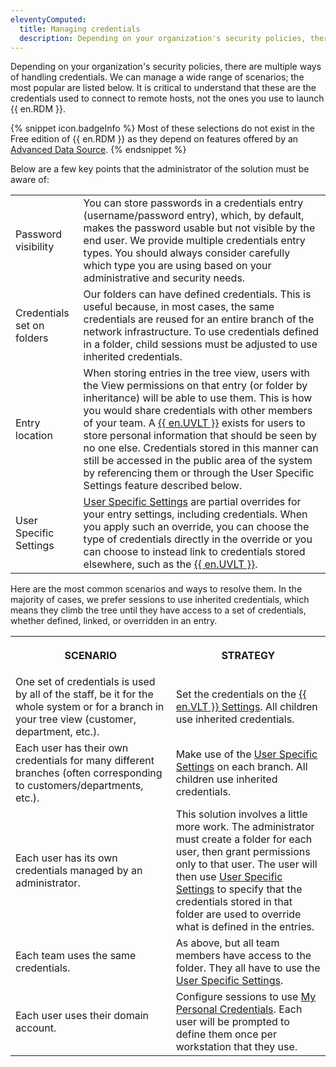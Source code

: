 ```yaml
---
eleventyComputed:
  title: Managing credentials
  description: Depending on your organization's security policies, there are multiple ways of handling credentials.
---
```

Depending on your organization's security policies, there are multiple ways of handling credentials. We can manage a wide range of scenarios; the most popular are listed below. It is critical to understand that these are the credentials used to connect to remote hosts, not the ones you use to launch {{ en.RDM }}. 

{% snippet icon.badgeInfo %} 
Most of these selections do not exist in the Free edition of {{ en.RDM }} as they depend on features offered by an [Advanced Data Source](/rdm/windows/data-sources/data-sources-types/advanced-data-sources/). 
{% endsnippet %}
 
Below are a few key points that the administrator of the solution must be aware of: 

<table>
	<tr>
		<td>

Password visibility 
		</td>
		<td>
You can store passwords in a credentials entry (username/password entry), which, by default, makes the password usable but not visible by the end user. We provide multiple credentials entry types. You should always consider carefully which type you are using based on your administrative and security needs. 
		</td>
	</tr>
	<tr>
		<td>
Credentials set on folders 
		</td>
		<td>
Our folders can have defined credentials. This is useful because, in most cases, the same credentials are reused for an entire branch of the network infrastructure. To use credentials defined in a folder, child sessions must be adjusted to use inherited credentials. 
		</td>
	</tr>
	<tr>
		<td>
Entry location 
		</td>
		<td>
When storing entries in the tree view, users with the View permissions on that entry (or folder by inheritance) will be able to use them. This is how you would share credentials with other members of your team. A [{{ en.UVLT }}](/rdm/windows/data-sources/user-vault/) exists for users to store personal information that should be seen by no one else. Credentials stored in this manner can still be accessed in the public area of the system by referencing them or through the User Specific Settings feature described below. 
		</td>
	</tr>
	<tr>
		<td>
User Specific Settings 
		</td>
		<td>
[User Specific Settings](/rdm/windows/commands/edit/setting-overrides/specific-settings/) are partial overrides for your entry settings, including credentials. When you apply such an override, you can choose the type of credentials directly in the override or you can choose to instead link to credentials stored elsewhere, such as the [{{ en.UVLT }}](/rdm/windows/data-sources/user-vault/). 
		</td>
	</tr>
</table>

Here are the most common scenarios and ways to resolve them. In the majority of cases, we prefer sessions to use inherited credentials, which means they climb the tree until they have access to a set of credentials, whether defined, linked, or overridden in an entry. 

<table>
	<tr>
		<th>

SCENARIO 
		</th>
		<th>
STRATEGY 
		</th>
	</tr>
	<tr>
		<td>
One set of credentials is used by all of the staff, be it for the whole system or for a branch in your tree view (customer, department, etc.). 
		</td>
		<td>
Set the credentials on the [{{ en.VLT }} Settings](/rdm/windows/commands/administration/settings/vault-settings/default-security-entries/). All children use inherited credentials. 
		</td>
	</tr>
	<tr>
		<td>
Each user has their own credentials for many different branches (often corresponding to customers/departments, etc.). 
		</td>
		<td>
Make use of the [User Specific Settings](/rdm/windows/commands/edit/setting-overrides/specific-settings/) on each branch. All children use inherited credentials. 
		</td>
	</tr>
	<tr>
		<td>
Each user has its own credentials managed by an administrator. 
		</td>
		<td>
This solution involves a little more work. The administrator must create a folder for each user, then grant permissions only to that user. The user will then use [User Specific Settings](/rdm/windows/commands/edit/setting-overrides/specific-settings/) to specify that the credentials stored in that folder are used to override what is defined in the entries. 
		</td>
	</tr>
	<tr>
		<td>
Each team uses the same credentials. 
		</td>
		<td>
As above, but all team members have access to the folder. They all have to use the [User Specific Settings](/rdm/windows/commands/edit/setting-overrides/specific-settings/). 
		</td>
	</tr>
	<tr>
		<td>
Each user uses their domain account. 
		</td>
		<td>
Configure sessions to use [My Personal Credentials](/rdm/windows/commands/file/my-account-settings/my-personal-credentials/). Each user will be prompted to define them once per workstation that they use. 
		</td>
	</tr>
</table>
